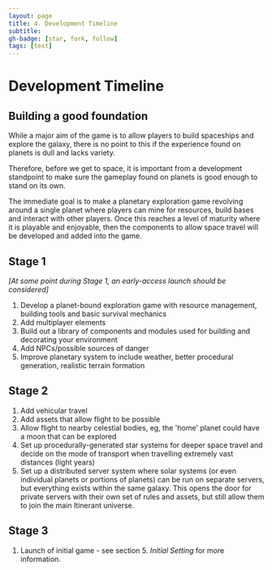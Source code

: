 ```yaml
---
layout: page
title: 4. Development Timeline
subtitle:
gh-badge: [star, fork, follow]
tags: [test]
---
```

# Development Timeline

## Building a good foundation

While a major aim of the game is to allow players to build spaceships and explore the galaxy, there is no point to this if the experience found on planets is dull and lacks variety.

Therefore, before we get to space, it is important from a development standpoint to make sure the gameplay found on planets is good enough to stand on its own.

The immediate goal is to make a planetary exploration game revolving around a single planet where players can mine for resources, build bases and interact with other players. Once this reaches a level of maturity where it is playable and enjoyable, then the components to allow space travel will be developed and added into the game.

## Stage 1

_[At some point during Stage 1, an early-access launch should be considered]_

1. Develop a planet-bound exploration game with resource management, building tools and basic survival mechanics
2. Add multiplayer elements
3. Build out a library of components and modules used for building and decorating your environment
4. Add NPCs/possible sources of danger
5. Improve planetary system to include weather, better procedural generation, realistic terrain formation

## Stage 2

1. Add vehicular travel
2. Add assets that allow flight to be possible
3. Allow flight to nearby celestial bodies, eg, the 'home' planet could have a moon that can be explored
4. Set up procedurally-generated star systems for deeper space travel and decide on the mode of transport when travelling extremely vast distances (light years)
5. Set up a distributed server system where solar systems (or even individual planets or portions of planets) can be run on separate servers, but everything exists within the same galaxy. This opens the door for private servers with their own set of rules and assets, but still allow them to join the main Itinerant universe.

## Stage 3

1. Launch of initial game - see section 5. _Initial Setting_ for more information.

